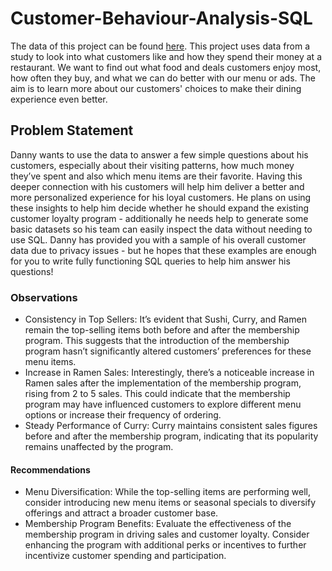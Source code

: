 # Customer-Behaviour-Analysis-SQL

The data of this project can be found [here](https://8weeksqlchallenge.com/case-study-1/). This project uses data from a study to look into what customers like and how they spend their money at a restaurant. We want to find out what food and deals customers enjoy most, how often they buy, and what we can do better with our menu or ads. The aim is to learn more about our customers' choices to make their dining experience even better.

## Problem Statement

Danny wants to use the data to answer a few simple questions about his customers, especially about their visiting patterns, how much money they’ve spent and also which menu items are their favorite. Having this deeper connection with his customers will help him deliver a better and more personalized experience for his loyal customers.
He plans on using these insights to help him decide whether he should expand the existing customer loyalty program - additionally he needs help to generate some basic datasets so his team can easily inspect the data without needing to use SQL. Danny has provided you with a sample of his overall customer data due to privacy issues - but he hopes that these examples are enough for you to write fully functioning SQL queries to help him answer his questions!


### Observations

- Consistency in Top Sellers: It’s evident that Sushi, Curry, and Ramen remain the top-selling items both before and after the membership program. This suggests that the introduction of the membership program hasn’t significantly altered customers’ preferences for these menu items.
- Increase in Ramen Sales: Interestingly, there’s a noticeable increase in Ramen sales after the implementation of the membership program, rising from 2 to 5 sales. This could indicate that the membership program may have influenced customers to explore different menu options or increase their frequency of ordering.
- Steady Performance of Curry: Curry maintains consistent sales figures before and after the membership program, indicating that its popularity remains unaffected by the program.

#### Recommendations

- Menu Diversification: While the top-selling items are performing well, consider introducing new menu items or seasonal specials to diversify offerings and attract a broader customer base.
- Membership Program Benefits: Evaluate the effectiveness of the membership program in driving sales and customer loyalty. Consider enhancing the program with additional perks or incentives to further incentivize customer spending and participation.
